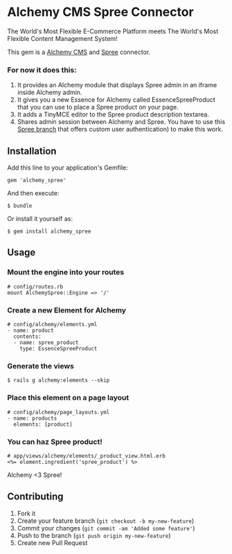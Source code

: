 # Alchemy CMS Spree Connector

The World's Most Flexible E-Commerce Platform meets The World's Most Flexible Content Management System!

This gem is a [Alchemy CMS](https://github.com/magiclabs/alchemy_cms) and [Spree](https://github.com/spree/spree) connector.

### For now it does this:

1. It provides an Alchemy module that displays Spree admin in an iframe inside Alchemy admin.
2. It gives you a new Essence for Alchemy called EssenceSpreeProduct that you can use to place a Spree product on your page.
3. It adds a TinyMCE editor to the Spree product description textarea.
4. Shares admin session between Alchemy and Spree. You have to use this [Spree branch](/spree/spree/tree/auth-take-two) that offers custom user authentication) to make this work.

## Installation

Add this line to your application's Gemfile:

    gem 'alchemy_spree'

And then execute:

    $ bundle

Or install it yourself as:

    $ gem install alchemy_spree

## Usage

### Mount the engine into your routes

	# config/routes.rb
	mount AlchemySpree::Engine => '/'

### Create a new Element for Alchemy

	# config/alchemy/elements.yml
	- name: product
	  contents:
	  - name: spree_product
	    type: EssenceSpreeProduct

### Generate the views

	$ rails g alchemy:elements --skip

### Place this element on a page layout

	# config/alchemy/page_layouts.yml
	- name: products
	  elements: [product]

### You can haz Spree product!

	# app/views/alchemy/elements/_product_view.html.erb
	<%= element.ingredient('spree_product') %>

Alchemy <3 Spree!

## Contributing

1. Fork it
2. Create your feature branch (`git checkout -b my-new-feature`)
3. Commit your changes (`git commit -am 'Added some feature'`)
4. Push to the branch (`git push origin my-new-feature`)
5. Create new Pull Request

